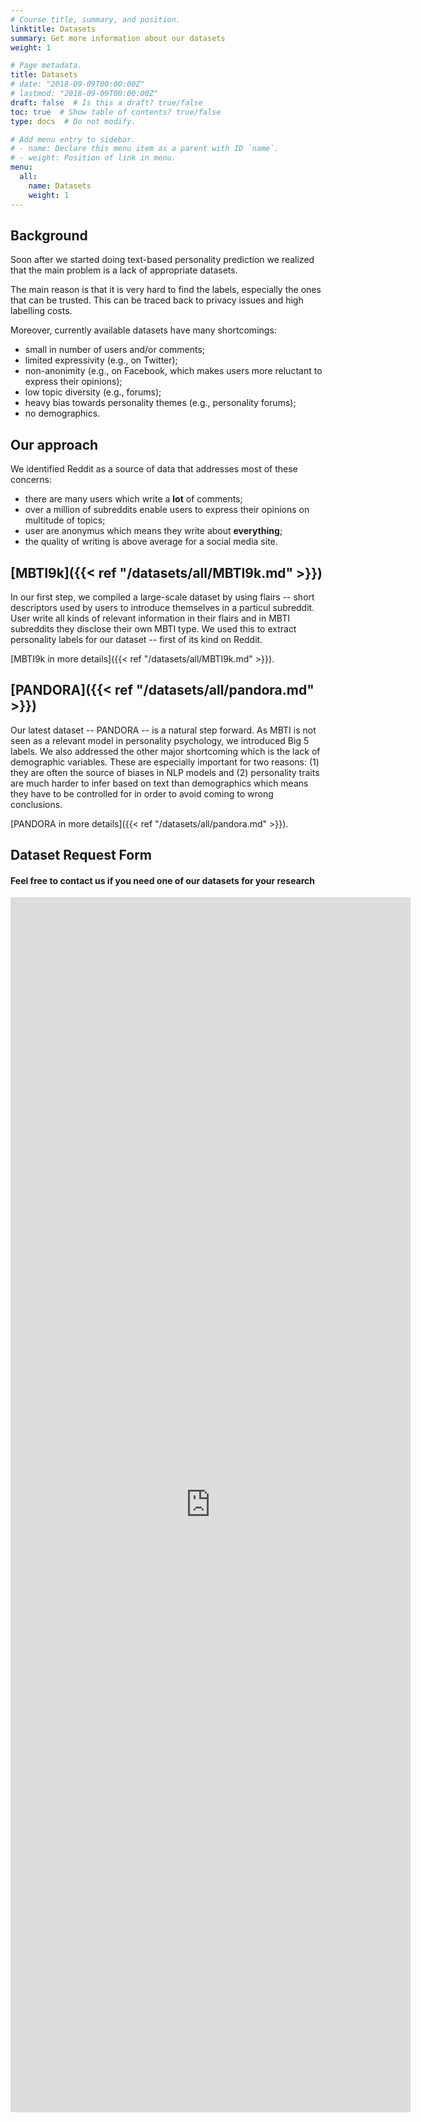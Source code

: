 ```yaml
---
# Course title, summary, and position.
linktitle: Datasets
summary: Get more information about our datasets
weight: 1

# Page metadata.
title: Datasets
# date: "2018-09-09T00:00:00Z"
# lastmod: "2018-09-09T00:00:00Z"
draft: false  # Is this a draft? true/false
toc: true  # Show table of contents? true/false
type: docs  # Do not modify.

# Add menu entry to sidebar.
# - name: Declare this menu item as a parent with ID `name`.
# - weight: Position of link in menu.
menu:
  all:
    name: Datasets
    weight: 1
---
```

## Background

Soon after we started doing text-based personality prediction we realized that the main problem is a lack of appropriate datasets.

The main reason is that it is very hard to find the labels, especially the ones that can be trusted. This can be traced back to privacy issues and high labelling costs.

Moreover, currently available datasets have many shortcomings:
* small in number of users and/or comments;
* limited expressivity (e.g., on Twitter);
* non-anonimity (e.g., on Facebook, which makes users more reluctant to express their opinions);
* low topic diversity (e.g., forums);
* heavy bias towards personality themes (e.g., personality forums);
* no demographics.

## Our approach

We identified Reddit as a source of data that addresses most of these concerns:
* there are many users which write a **lot** of comments;
* over a million of subreddits enable users to express their opinions on multitude of topics;
* user are anonymus which means they write about **everything**;
* the quality of writing is above average for a social media site.

## [MBTI9k]({{< ref "/datasets/all/MBTI9k.md" >}})

In our first step, we compiled a large-scale dataset by using flairs -- short descriptors used by users to introduce themselves in a particul subreddit. User write all kinds of relevant information in their flairs and in MBTI subreddits they disclose their own MBTI type. We used this to extract personality labels for our dataset -- first of its kind on Reddit.

[MBTI9k in more details]({{< ref "/datasets/all/MBTI9k.md" >}}).

## [PANDORA]({{< ref "/datasets/all/pandora.md" >}})

Our latest dataset -- PANDORA -- is a natural step forward. As MBTI is not seen as a relevant model in personality psychology, we introduced Big 5 labels. We also addressed the other major shortcoming which is the lack of demographic variables. These are especially important for two reasons: (1) they are often the source of biases in NLP models and (2) personality traits are much harder to infer based on text than demographics which means they have to be controlled for in order to avoid coming to wrong conclusions.

[PANDORA in more details]({{< ref "/datasets/all/pandora.md" >}}).




## Dataset Request Form
#### Feel free to contact us if you need one of our datasets for your research

<iframe src="https://docs.google.com/forms/d/e/1FAIpQLSeKVBhkYrabBiHVoC0Wd1M7kX6oPEUc_DqXG6cPhz-nF4oXPw/viewform?embedded=true" width="640" height="1944" frameborder="0" marginheight="0" marginwidth="0">Loading…</iframe>